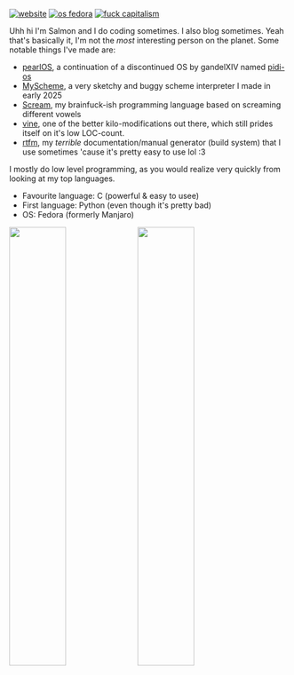 <a href="https://callmesalmon.github.io/"><img src="https://img.shields.io/badge/website-callmesalmon.github.io-black?labelColor=000102&color=17e845&style=flat-square" alt="website"></a>
<a href="https://fedoraproject.org/"><img src="https://img.shields.io/badge/os-fedora-black?labelColor=000102&color=17e845&style=flat-square" alt="os fedora"></a>
<a href="#"><img src="https://img.shields.io/badge/fuck-capitalism-black?labelColor=000102&color=17e845&style=flat-square" alt="fuck capitalism"></a>

Uhh hi I'm Salmon and I do coding sometimes. I also blog sometimes. Yeah that's basically it, I'm not the *most* interesting person on the planet.
Some notable things I've made are:

- [pearlOS](https://github.com/callmesalmon/pearlOS), a continuation of a discontinued OS
by gandelXIV named [pidi-os](https://github.com/gandelXIV/pidi-os)
- [MyScheme](https://github.com/callmesalmon/myscheme), a very sketchy and buggy scheme interpreter
I made in early 2025
- [Scream](https://github.com/callmesalmon/scream), my brainfuck-ish programming language based on screaming different vowels 
- [vine](https://github.com/callmesalmon/vine), one of the better kilo-modifications out there, which still prides itself on it's low
LOC-count.
- [rtfm](https://github.com/callmesalmon/rtfm), my *terrible* documentation/manual generator (build system) that I use sometimes 'cause
it's pretty easy to use lol :3

I mostly do low level programming, as you would realize very quickly from looking at my top languages.

* Favourite language: C (powerful & easy to usee)
* First language: Python (even though it's pretty bad)
* OS: Fedora (formerly Manjaro)

<a href="#"><img width="45%" src="https://github-readme-stats.vercel.app/api/top-langs/?username=callmesalmon&theme=nord&border_radius=0&layout=compact&bg_color=000102&title_color=17e845&icon_color=17e845&text_color=ffffff&border_color=000102"/></a>
<a href="#"><img width="45%" src="https://github-readme-stats.vercel.app/api/?username=callmesalmon&theme=nord&border_radius=0&show_icons=true&layout=compact&bg_color=000102&title_color=17e845&icon_color=17e845&text_color=ffffff&border_color=000102"/></a>
